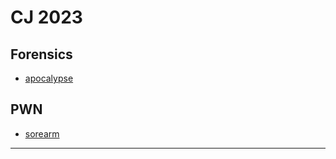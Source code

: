 # CJ 2023

## Forensics
- [apocalypse](Forensics/apocalypse/README.md)

## PWN
- [sorearm](Forensics/apocalypse/README.md)
---